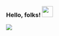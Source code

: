 ### Hello, folks! <img src="https://raw.githubusercontent.com/MartinHeinz/MartinHeinz/master/wave.gif" width="30px">

<!--
**ketansdeshpande/ketansdeshpande** is a ✨ _special_ ✨ repository because its `README.md` (this file) appears on your GitHub profile.

Here are some ideas to get you started:

- 🔭 I’m currently working on ...
- 🌱 I’m currently learning ...
- 👯 I’m looking to collaborate on ...
- 🤔 I’m looking for help with ...
- 💬 Ask me about ...
- 📫 How to reach me: ...
- 😄 Pronouns: ...
- ⚡ Fun fact: ...
-->

![](https://img.shields.io/badge/code-JavaScript-informational?style=flat&logo=Ketan&logoColor=white&color=2bbc8a)
